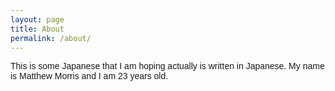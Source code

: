 ```yaml
---
layout: page
title: About
permalink: /about/
---
```

This is some Japanese that I am hoping actually is written in Japanese.
My name is Matthew Morris and I am 23 years old. 


<link rel="preconnect" href="https://fonts.googleapis.com">
<link rel="preconnect" href="https://fonts.gstatic.com" crossorigin>
<link href="https://fonts.googleapis.com/css2?family=Noto+Sans+JP:wght@100..900&display=swap" rel="stylesheet">

<style>
p{
	font-family: 'Noto Sans JP', sans-serif;
}
</style>